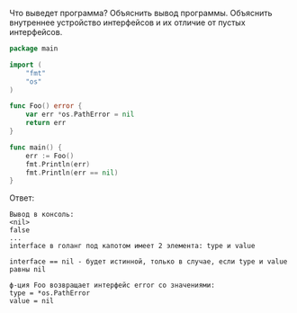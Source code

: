 Что выведет программа? Объяснить вывод программы. Объяснить внутреннее устройство интерфейсов и их отличие от пустых интерфейсов.

```go
package main

import (
	"fmt"
	"os"
)

func Foo() error {
	var err *os.PathError = nil
	return err
}

func main() {
	err := Foo()
	fmt.Println(err)
	fmt.Println(err == nil)
}
```

Ответ:
```
Вывод в консоль:
<nil>
false
...
interface в голанг под капотом имеет 2 элемента: type и value

interface == nil - будет истинной, только в случае, если type и value равны nil

ф-ция Foo возвращает интерфейс error со значениями:
type = *os.PathError
value = nil
```
